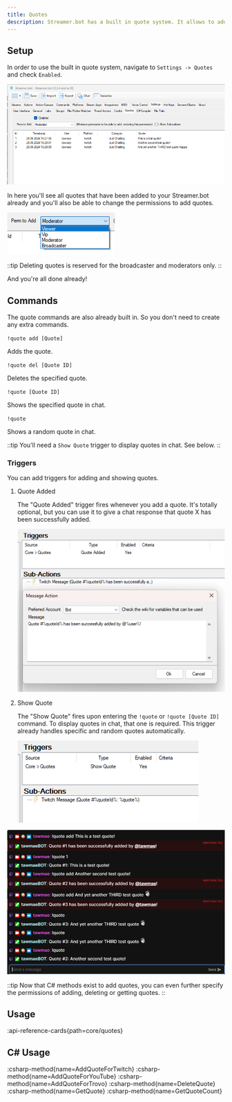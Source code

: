 ```yaml
---
title: Quotes
description: Streamer.bot has a built in quote system. It allows to add, display and delete quotes. Adding a quote automatically assigns an ID and saves a timestamp, the quoting user, the platform as well as the current category (like "Just Chatting").
---
```


## Setup
In order to use the built in quote system, navigate to `Settings -> Quotes` and check `Enabled`. 

![Quote Settings](assets/quotes_6.png)

In here you'll see all quotes that have been added to your Streamer.bot already and you'll also be able to change the permissions to add quotes. 

![Quote Permissions](assets/quotes_2.png)

::tip
Deleting quotes is reserved for the broadcaster and moderators only.
::

And you're all done already!

## Commands
The quote commands are also already built in. So you don't need to create any extra commands.

`!quote add [Quote]`

Adds the quote.

`!quote del [Quote ID]`

Deletes the specified quote.

`!quote [Quote ID]`

Shows the specified quote in chat.

`!quote`

Shows a random quote in chat.

::tip
You'll need a `Show Quote` trigger to display quotes in chat. See below.
::

### Triggers
You can add triggers for adding and showing quotes.

1. Quote Added
   
   The "Quote Added" trigger fires whenever you add a quote. It's totally optional, but you can use it to give a chat response that quote X has been successfully added.

   ![Quote Added](assets/quotes_3.png)

3. Show Quote
   
   The "Show Quote" fires upon entering the `!quote` or `!quote [Quote ID]` command. To display quotes in chat, that one is required. This trigger already handles specific and random quotes automatically.

   ![Quote Added](assets/quotes_4.png)


![Quote Added](assets/quotes_5.png)

::tip
Now that C# methods exist to add quotes, you can even further specify the permissions of adding, deleting or getting quotes.
::


## Usage
:api-reference-cards{path=core/quotes}

## C# Usage
:csharp-method{name=AddQuoteForTwitch}
:csharp-method{name=AddQuoteForYouTube}
:csharp-method{name=AddQuoteForTrovo}
:csharp-method{name=DeleteQuote}
:csharp-method{name=GetQuote}
:csharp-method{name=GetQuoteCount}
